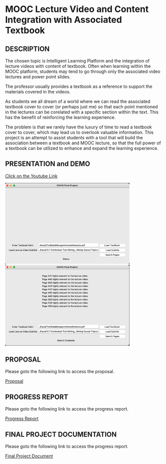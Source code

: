 # MOOC Lecture Video and Content Integration with Associated Textbook

## DESCRIPTION

The chosen topic is Intelligent Learning Platform and the integration of lecture videos with content of textbook.  Often when learning within the MOOC platform, students may tend to go through only the associated video lectures and power point slides.  

The professor usually provides a textbook as a reference to support the materials covered in the videos.

As students we all dream of a world where we can read the associated textbook cover to cover (or perhaps just me) so that each point mentioned in the lectures can be corelated with a specific section within the text. This has the benefit of reinforcing the learning experience.

The problem is that we rarely have the luxury of time to read a textbook cover to cover, which may lead us to overlook valuable information.  This project is an attempt to assist students with a tool that will build the association between a textbook and MOOC lecture, so that the full power of a textbook can be utilized to enhance and expand the learning experience.


## PRESENTATION and DEMO

[Click on the Youtube Link](https://youtu.be/PT3r470kMA8) 

<div>
<img src="./resource/screen1.png" width=400>
<img src="./resource/screen2.png" width=400>
</div>

## PROPOSAL

Please goto the following link to access the proposal.

[Proposal](https://github.com/JCNextCode/CS410-Project/tree/main/document) 

## PROGRESS REPORT

Please goto the following link to access the progress report.

[Progress Report](https://github.com/JCNextCode/CS410-Project/tree/main/document) 


## FINAL PROJECT DOCUMENTATION

Please goto the following link to access the progress report.

[Final Project Document](https://github.com/JCNextCode/CS410-Project/tree/main/document) 
